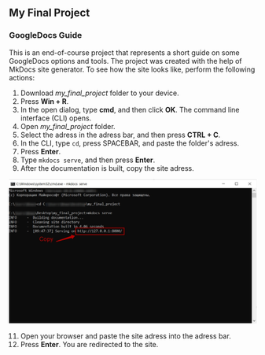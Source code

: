 ## My Final Project
### GoogleDocs Guide
This is an end-of-course project that represents a short guide on some GoogleDocs options and tools. The project was created with the help of MkDocs site generator. To see how the site looks like, perform the following actions:

1. Download _my_final_project_ folder to your device.
2. Press **Win + R**.
3. In the open dialog, type **сmd**, and then click **OK**. The command line interface (CLI) opens.
4. Open _my_final_project_ folder.
5. Select the adress in the adress bar, and then press **CTRL + C**.
6. In the CLI, type `cd`, press SPACEBAR, and paste the folder's adress.
7. Press **Enter**.
8. Type `mkdocs serve`, and then press **Enter**. 
9. After the documentation is built, copy the site adress.

![screenshot](https://github.com/jz-2/my_final_project/blob/main/my_final_project/docs/src/img/screen_1.jpg)

11. Open your browser and paste the site adress into the adress bar.
12. Press **Enter**. You are redirected to the site.
